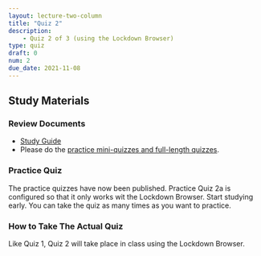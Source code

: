 ```yaml
---
layout: lecture-two-column
title: "Quiz 2"
description:
    - Quiz 2 of 3 (using the Lockdown Browser)
type: quiz
draft: 0
num: 2
due_date: 2021-11-08
---
```


## Study Materials
### Review Documents
* <a href="https://docs.google.com/document/d/1Tlwg_6pWzLiGfFf0voTABARwHygEfMZR71LAUflcMK8/edit?usp=sharing" target="_blank">Study Guide</a>
* Please do the <a href="https://canvas.northwestern.edu/courses/149580/quizzes" target="_blank">practice mini-quizzes and full-length quizzes</a>.

### Practice Quiz
The practice quizzes have now been published. Practice Quiz 2a is configured so that it only works wit the Lockdown Browser. Start studying early. You can take the quiz as many times as you want to practice.

### How to Take The Actual Quiz

Like Quiz 1, Quiz 2 will take place in class using the Lockdown Browser.
